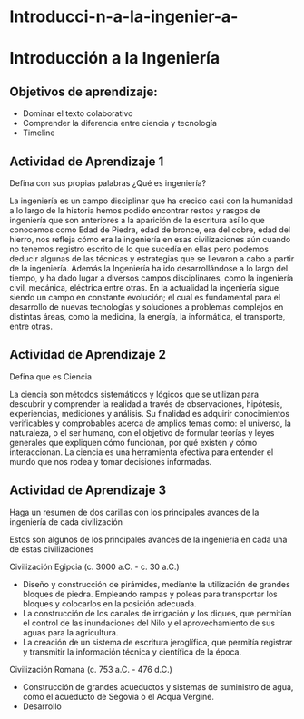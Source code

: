 # Introducci-n-a-la-ingenier-a-
# Introducción a la Ingeniería

## Objetivos de aprendizaje:

- Dominar el texto colaborativo
- Comprender la diferencia entre ciencia y tecnología
- Timeline

## Actividad de Aprendizaje 1

Defina con sus propias palabras ¿Qué es ingeniería?

La ingeniería es un campo disciplinar que ha crecido casi con la humanidad a lo largo de la historia hemos podido encontrar restos y rasgos de ingeniería que son anteriores a la aparición de la escritura así lo que conocemos como Edad de Piedra, edad de bronce, era del cobre, edad del hierro, nos refleja cómo era la ingeniería en esas civilizaciones aún cuando no tenemos registro escrito de lo que sucedía en ellas pero podemos deducir algunas de las técnicas y estrategias que se llevaron a cabo a partir de la ingeniería. Además la Ingeniería ha ido desarrollándose a lo largo del tiempo, y ha dado lugar a diversos campos disciplinares, como la ingeniería civil, mecánica, eléctrica entre otras. En la actualidad la ingeniería sigue siendo un campo en constante evolución; el cual es fundamental para el desarrollo de nuevas tecnologías y soluciones a problemas complejos en distintas áreas, como la medicina, la energía, la informática, el transporte, entre otras.

## Actividad de Aprendizaje 2

Defina que es Ciencia

La ciencia son métodos sistemáticos y lógicos que se utilizan para descubrir y comprender la realidad a través de observaciones, hipótesis, experiencias, mediciones y análisis. Su finalidad es adquirir conocimientos verificables y comprobables acerca de amplios temas como: el universo, la naturaleza, o el ser humano, con el objetivo de formular teorías y leyes generales que expliquen cómo funcionan, por qué existen y cómo interaccionan. La ciencia es una herramienta efectiva para entender el mundo que nos rodea y tomar decisiones informadas.

## Actividad de Aprendizaje 3

Haga un resumen de dos carillas con los principales avances de la ingeniería de cada civilización

Estos son algunos de los principales avances de la ingeniería en cada una de estas civilizaciones

Civilización Egipcia (c. 3000 a.C. - c. 30 a.C.)

- Diseño y construcción de pirámides, mediante la utilización de grandes bloques de piedra. Empleando rampas y poleas para transportar los bloques y colocarlos en la posición adecuada.
- La construcción de los canales de irrigación y los diques, que permitían el control de las inundaciones del Nilo y el aprovechamiento de sus aguas para la agricultura.
- La creación de un sistema de escritura jeroglífica, que permitía registrar y transmitir la información técnica y científica de la época.

Civilización Romana (c. 753 a.C. - 476 d.C.)

- Construcción de grandes acueductos y sistemas de suministro de agua, como el acueducto de Segovia o el Acqua Vergine.
- Desarrollo
